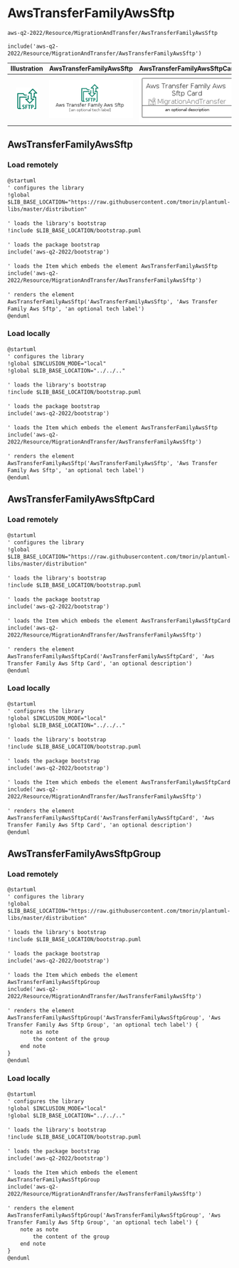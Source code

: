 # AwsTransferFamilyAwsSftp


```text
aws-q2-2022/Resource/MigrationAndTransfer/AwsTransferFamilyAwsSftp
```

```text
include('aws-q2-2022/Resource/MigrationAndTransfer/AwsTransferFamilyAwsSftp')
```



| Illustration | AwsTransferFamilyAwsSftp | AwsTransferFamilyAwsSftpCard | AwsTransferFamilyAwsSftpGroup |
| :---: | :---: | :---: | :---: |
| ![illustration for Illustration](../../../aws-q2-2022/Resource/MigrationAndTransfer/AwsTransferFamilyAwsSftp.png) | ![illustration for AwsTransferFamilyAwsSftp](../../../aws-q2-2022/Resource/MigrationAndTransfer/AwsTransferFamilyAwsSftp.Local.png) | ![illustration for AwsTransferFamilyAwsSftpCard](../../../aws-q2-2022/Resource/MigrationAndTransfer/AwsTransferFamilyAwsSftpCard.Local.png) | ![illustration for AwsTransferFamilyAwsSftpGroup](../../../aws-q2-2022/Resource/MigrationAndTransfer/AwsTransferFamilyAwsSftpGroup.Local.png) |




## AwsTransferFamilyAwsSftp

### Load remotely
```plantuml
@startuml
' configures the library
!global $LIB_BASE_LOCATION="https://raw.githubusercontent.com/tmorin/plantuml-libs/master/distribution"

' loads the library's bootstrap
!include $LIB_BASE_LOCATION/bootstrap.puml

' loads the package bootstrap
include('aws-q2-2022/bootstrap')

' loads the Item which embeds the element AwsTransferFamilyAwsSftp
include('aws-q2-2022/Resource/MigrationAndTransfer/AwsTransferFamilyAwsSftp')

' renders the element
AwsTransferFamilyAwsSftp('AwsTransferFamilyAwsSftp', 'Aws Transfer Family Aws Sftp', 'an optional tech label')
@enduml
```

### Load locally
```plantuml
@startuml
' configures the library
!global $INCLUSION_MODE="local"
!global $LIB_BASE_LOCATION="../../.."

' loads the library's bootstrap
!include $LIB_BASE_LOCATION/bootstrap.puml

' loads the package bootstrap
include('aws-q2-2022/bootstrap')

' loads the Item which embeds the element AwsTransferFamilyAwsSftp
include('aws-q2-2022/Resource/MigrationAndTransfer/AwsTransferFamilyAwsSftp')

' renders the element
AwsTransferFamilyAwsSftp('AwsTransferFamilyAwsSftp', 'Aws Transfer Family Aws Sftp', 'an optional tech label')
@enduml
```

## AwsTransferFamilyAwsSftpCard

### Load remotely
```plantuml
@startuml
' configures the library
!global $LIB_BASE_LOCATION="https://raw.githubusercontent.com/tmorin/plantuml-libs/master/distribution"

' loads the library's bootstrap
!include $LIB_BASE_LOCATION/bootstrap.puml

' loads the package bootstrap
include('aws-q2-2022/bootstrap')

' loads the Item which embeds the element AwsTransferFamilyAwsSftpCard
include('aws-q2-2022/Resource/MigrationAndTransfer/AwsTransferFamilyAwsSftp')

' renders the element
AwsTransferFamilyAwsSftpCard('AwsTransferFamilyAwsSftpCard', 'Aws Transfer Family Aws Sftp Card', 'an optional description')
@enduml
```

### Load locally
```plantuml
@startuml
' configures the library
!global $INCLUSION_MODE="local"
!global $LIB_BASE_LOCATION="../../.."

' loads the library's bootstrap
!include $LIB_BASE_LOCATION/bootstrap.puml

' loads the package bootstrap
include('aws-q2-2022/bootstrap')

' loads the Item which embeds the element AwsTransferFamilyAwsSftpCard
include('aws-q2-2022/Resource/MigrationAndTransfer/AwsTransferFamilyAwsSftp')

' renders the element
AwsTransferFamilyAwsSftpCard('AwsTransferFamilyAwsSftpCard', 'Aws Transfer Family Aws Sftp Card', 'an optional description')
@enduml
```

## AwsTransferFamilyAwsSftpGroup

### Load remotely
```plantuml
@startuml
' configures the library
!global $LIB_BASE_LOCATION="https://raw.githubusercontent.com/tmorin/plantuml-libs/master/distribution"

' loads the library's bootstrap
!include $LIB_BASE_LOCATION/bootstrap.puml

' loads the package bootstrap
include('aws-q2-2022/bootstrap')

' loads the Item which embeds the element AwsTransferFamilyAwsSftpGroup
include('aws-q2-2022/Resource/MigrationAndTransfer/AwsTransferFamilyAwsSftp')

' renders the element
AwsTransferFamilyAwsSftpGroup('AwsTransferFamilyAwsSftpGroup', 'Aws Transfer Family Aws Sftp Group', 'an optional tech label') {
    note as note
        the content of the group
    end note
}
@enduml
```

### Load locally
```plantuml
@startuml
' configures the library
!global $INCLUSION_MODE="local"
!global $LIB_BASE_LOCATION="../../.."

' loads the library's bootstrap
!include $LIB_BASE_LOCATION/bootstrap.puml

' loads the package bootstrap
include('aws-q2-2022/bootstrap')

' loads the Item which embeds the element AwsTransferFamilyAwsSftpGroup
include('aws-q2-2022/Resource/MigrationAndTransfer/AwsTransferFamilyAwsSftp')

' renders the element
AwsTransferFamilyAwsSftpGroup('AwsTransferFamilyAwsSftpGroup', 'Aws Transfer Family Aws Sftp Group', 'an optional tech label') {
    note as note
        the content of the group
    end note
}
@enduml
```

